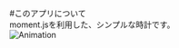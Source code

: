 #このアプリについて  
moment.jsを利用した、シンプルな時計です。   
![Animation](https://user-images.githubusercontent.com/57584264/120002558-eb521680-c00f-11eb-83db-834cce17882b.gif)  

